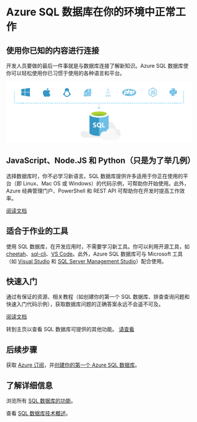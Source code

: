 <properties
   pageTitle="Azure SQL 数据库在你的环境中正常工作"
   description="了解 SQL 数据库如何提供帮助、安全和保护"
   keywords=""
   services="sql-database"
   documentationCenter=""
   authors="carlrabeler"
   manager="jhubbard"
   editor=""/>

<tags
   ms.service="sql-database"
   ms.date="05/04/2016"
   wacn.date="07/21/2016"/>

# Azure SQL 数据库在你的环境中正常工作

## 使用你已知的内容进行连接

开发人员要做的最后一件事就是与数据库连接了解新知识。Azure SQL 数据库使你可以轻松使用你已习惯于使用的各种语言和平台。

![works-in-your-environment](./media/sql-database-works-in-your-environment/sql-database-works-in-your-environment.png)

## JavaScript、Node.JS 和 Python（只是为了举几例）

选择数据库时，你不必学习新语言。SQL 数据库提供许多适用于你正在使用的平台（即 Linux、Mac OS 或 Windows）的代码示例，可帮助你开始使用。此外，Azure 经典管理门户、PowerShell 和 REST API 可帮助你在开发时提高工作效率。

[阅读文档](https://msdn.microsoft.com/zh-cn/library/mt654049%28v=sql.1%29.aspx)

## 适合于作业的工具

使用 SQL 数据库，在开发应用时，不需要学习新工具。你可以利用开源工具，如 [cheetah](https://github.com/wunderlist/cheetah)、[sql-cli](https://www.npmjs.com/package/sql-cli)、[VS Code](https://code.visualstudio.com)。此外，Azure SQL 数据库可与 Microsoft 工具（如 [Visual Studio](https://www.visualstudio.com/visual-studio-homepage-vs.aspx) 和 [SQL Server Management Studio](https://msdn.microsoft.com/zh-cn/library/ms174173.aspx)）配合使用。

## 快速入门

通过有保证的资源、相关教程（如创建你的第一个 SQL 数据库、排查查询问题和快速入门代码示例），获取数据库问题的正确答案永远不会遥不可及。

[阅读文档](/documentation/articles/sql-database-develop-overview/)

转到主页以查看 SQL 数据库可提供的其他功能。
[请查看](/home/features/sql-database)

## 后续步骤

获取 [Azure 订阅](/pricing/1rmb-trial)，并[创建你的第一个 Azure SQL 数据库](/documentation/articles/sql-database-get-started/)。

## 了解详细信息

浏览所有 [SQL 数据库的功能](/home/features/sql-database)。
 
查看 [SQL 数据库技术概述](/documentation/articles/sql-database-technical-overview/)。

<!---HONumber=Mooncake_0620_2016-->
